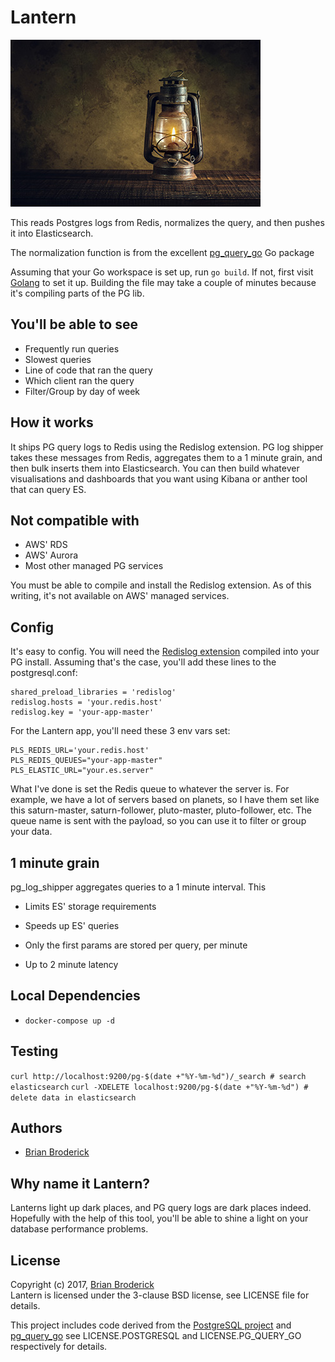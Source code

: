 # Lantern

![Lantern](https://github.com/brianbroderick/lantern/blob/master/assets/images/lantern.jpg)

This reads Postgres logs from Redis, normalizes the query, and then pushes it into Elasticsearch.

The normalization function is from the excellent [pg_query_go](https://github.com/brianbroderick/pg_query_cli/tree/master/vendor/github.com/lfittl/pg_query_go) Go package

Assuming that your Go workspace is set up, run `go build`. If not, first visit [Golang](https://golang.org/) to set it up.
Building the file may take a couple of minutes because it's compiling parts of the PG lib.

## You'll be able to see

* Frequently run queries
* Slowest queries
* Line of code that ran the query
* Which client ran the query
* Filter/Group by day of week

## How it works

It ships PG query logs to Redis using the Redislog extension. PG log shipper takes these messages from Redis, aggregates them to a 1 minute grain, and then bulk inserts them into Elasticsearch. You can then build whatever visualisations and dashboards that you want using Kibana or anther tool that can query ES.

## Not compatible with

* AWS' RDS
* AWS' Aurora
* Most other managed PG services

You must be able to compile and install the Redislog extension. As of this writing, it's not available on AWS' managed services.

## Config

It's easy to config. You will need the [Redislog extension](https://github.com/2ndquadrant-it/redislog) compiled into your PG install. Assuming that's the case, you'll add these lines to the postgresql.conf:

```
shared_preload_libraries = 'redislog'
redislog.hosts = 'your.redis.host'
redislog.key = 'your-app-master'
```

For the Lantern app, you'll need these 3 env vars set:

```
PLS_REDIS_URL='your.redis.host'
PLS_REDIS_QUEUES="your-app-master"
PLS_ELASTIC_URL="your.es.server"
```

What I've done is set the Redis queue to whatever the server is. For example, we have a lot of servers based on planets, so I have them set like this saturn-master, saturn-follower, pluto-master, pluto-follower, etc.  The queue name is sent with the payload, so you can use it to filter or group your data.

## 1 minute grain

pg_log_shipper aggregates queries to a 1 minute interval. This

* Limits ES' storage requirements
* Speeds up ES' queries

* Only the first params are stored per query, per minute
* Up to 2 minute latency

## Local Dependencies
* `docker-compose up -d`

## Testing
`curl http://localhost:9200/pg-$(date +"%Y-%m-%d")/_search # search elasticsearch`
`curl -XDELETE localhost:9200/pg-$(date +"%Y-%m-%d") # delete data in elasticsearch`

## Authors

- [Brian Broderick](https://github.com/brianbroderick)

## Why name it Lantern?

Lanterns light up dark places, and PG query logs are dark places indeed. Hopefully with the help of this tool, you'll be able to shine a light on your database performance problems.

## License

Copyright (c) 2017, [Brian Broderick](https://github.com/brianbroderick)<br>
Lantern is licensed under the 3-clause BSD license, see LICENSE file for details.

This project includes code derived from the [PostgreSQL project](http://www.postgresql.org/) and [pg_query_go](https://github.com/brianbroderick/pg_query_cli/tree/master/vendor/github.com/lfittl/pg_query_go)
see LICENSE.POSTGRESQL and LICENSE.PG_QUERY_GO respectively for details. 
